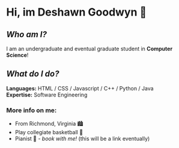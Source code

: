 # Hi, im Deshawn Goodwyn :wave:

## ***Who am I?***
I am an undergraduate and eventual graduate student in **Computer Science**!

## ***What do I do?***
**Languages:** HTML / CSS / Javascript / C++ / Python / Java\
**Expertise:** Software Engineering

### More info on me:
+ From Richmond, Virginia 🏙️
+ Play collegiate basketball 🏀
+ Pianist 🎹 - *book with me!* (this will be a link eventually)
